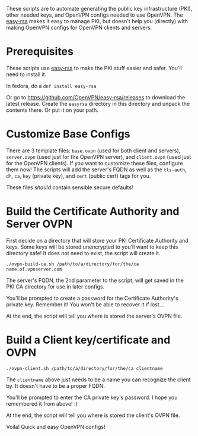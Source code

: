 These scripts are to automate generating the public key infrastructure (PKI), other needed keys, and OpenVPN configs needed to use OpenVPN. The [easy-rsa][1] makes it easy to manage PKI, but doesn't help you (directly) with making OpenVPN configs for OpenVPN clients and servers.

# Prerequisites
These scripts use [easy-rsa][1] to make the PKI stuff easier and safer. You'll need to install it.

In fedora, do a `dnf install easy-rsa`

Or go to <https://github.com/OpenVPN/easy-rsa/releases> to download the latest release. Create the `easyrsa` directory in this directory and unpack the contents there. Or put it on your path.

# Customize Base Configs
There are 3 template files: `base.ovpn` (used for both client and servers), `server.ovpn` (used just for the OpenVPN server), and `client.ovpn` (used just for the OpenVPN clients). If you want to customize these files, configure them now! The scripts will add the server's FQDN as well as the `tls-auth`, `dh`, `ca`, `key` (private key), and `cert` (public cert) tags for you.

These files *should* contain sensible secure defaults!

# Build the Certificate Authority and Server OVPN
First decide on a directory that will store your PKI Certificate Authority and keys. Some keys will be stored unencrypted to you'll want to keep this directory safe! It does not need to exist, the script will create it.
```
./ovpn-build-ca.sh /path/to/a/directory/for/the/ca name.of.vpnserver.com
```

The server's FQDN, the 2nd parameter to the script, will get saved in the PKI CA directory for use in later configs.

You'll be prompted to create a password for the Certificate Authority's private key. Remember it! You won't be able to recover it if lost...

At the end, the script will tell you where is stored the server's OVPN file.

# Build a Client key/certificate and OVPN
```
./ovpn-client.sh /path/to/a/directory/for/the/ca clientname
```

The `clientname` above just needs to be a name you can recognize the client by. It doesn't have to be a proper FQDN. 

You'll be prompted to enter the CA private key's password. I hope you remembered it from above! :)

At the end, the script will tell you where is stored the client's OVPN file.

Voila! Quick and easy OpenVPN configs!

[1]:https://github.com/OpenVPN/easy-rsa
